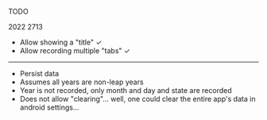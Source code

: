 TODO

2022
2713

* Allow showing a "title" ✓
* Allow recording multiple "tabs" ✓

---

* Persist data
* Assumes all years are non-leap years
* Year is not recorded, only month and day and state are recorded
* Does not allow "clearing"... well, one could clear the entire app's data in android settings...